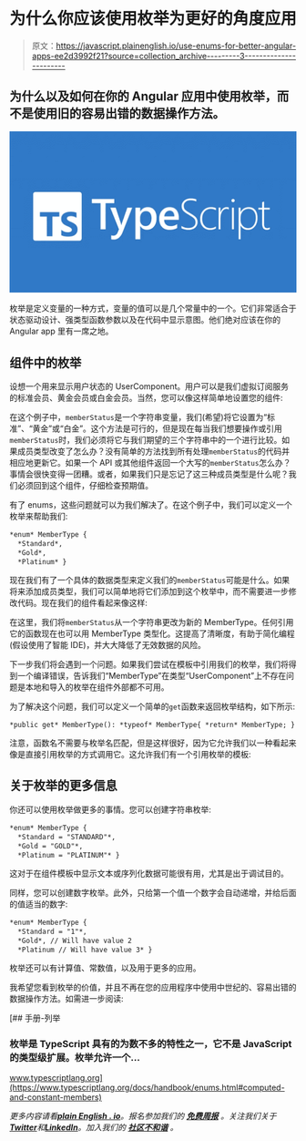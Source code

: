 # 为什么你应该使用枚举为更好的角度应用

> 原文：<https://javascript.plainenglish.io/use-enums-for-better-angular-apps-ee2d3992f21?source=collection_archive---------3----------------------->

## 为什么以及如何在你的 Angular 应用中使用枚举，而不是使用旧的容易出错的数据操作方法。

![](img/ebc7a95d87c303c4a466de8a14ff312b.png)

枚举是定义变量的一种方式，变量的值可以是几个常量中的一个。它们非常适合于状态驱动设计、强类型函数参数以及在代码中显示意图。他们绝对应该在你的 Angular app 里有一席之地。

## 组件中的枚举

设想一个用来显示用户状态的 UserComponent。用户可以是我们虚拟订阅服务的标准会员、黄金会员或白金会员。当然，您可以像这样简单地设置您的组件:

在这个例子中，`memberStatus`是一个字符串变量，我们(希望)将它设置为“标准”、“黄金”或“白金”。这个方法是可行的，但是现在每当我们想要操作或引用`memberStatus`时，我们必须将它与我们期望的三个字符串中的一个进行比较。如果成员类型改变了怎么办？没有简单的方法找到所有处理`memberStatus`的代码并相应地更新它。如果一个 API 或其他组件返回一个大写的`memberStatus`怎么办？事情会很快变得一团糟。或者，如果我们只是忘记了这三种成员类型是什么呢？我们必须回到这个组件，仔细检查预期值。

有了 enums，这些问题就可以为我们解决了。在这个例子中，我们可以定义一个枚举来帮助我们:

```
*enum* MemberType {
  *Standard*,
  *Gold*,
  *Platinum* }
```

现在我们有了一个具体的数据类型来定义我们的`memberStatus`可能是什么。如果将来添加成员类型，我们可以简单地将它们添加到这个枚举中，而不需要进一步修改代码。现在我们的组件看起来像这样:

在这里，我们将`memberStatus`从一个字符串更改为新的 MemberType。任何引用它的函数现在也可以用 MemberType 类型化。这提高了清晰度，有助于简化编程(假设使用了智能 IDE)，并大大降低了无效数据的风险。

下一步我们将会遇到一个问题。如果我们尝试在模板中引用我们的枚举，我们将得到一个编译错误，告诉我们“MemberType”在类型“UserComponent”上不存在问题是本地和导入的枚举在组件外部都不可用。

为了解决这个问题，我们可以定义一个简单的`get`函数来返回枚举结构，如下所示:

```
*public get* MemberType(): *typeof* MemberType{ *return* MemberType; }
```

注意，函数名不需要与枚举名匹配，但是这样很好，因为它允许我们以一种看起来像是直接引用枚举的方式调用它。这允许我们有一个引用枚举的模板:

## 关于枚举的更多信息

你还可以使用枚举做更多的事情。您可以创建字符串枚举:

```
*enum* MemberType {
  *Standard = "STANDARD"*,
  *Gold = "GOLD"*,
  *Platinum = "PLATINUM"* }
```

这对于在组件模板中显示文本或序列化数据可能很有用，尤其是出于调试目的。

同样，您可以创建数字枚举。此外，只给第一个值一个数字会自动递增，并给后面的值适当的数字:

```
*enum* MemberType {
  *Standard = "1"*,
  *Gold*, // Will have value 2
  *Platinum // Will have value 3* }
```

枚举还可以有计算值、常数值，以及用于更多的应用。

我希望您看到枚举的价值，并且不再在您的应用程序中使用中世纪的、容易出错的数据操作方法。如需进一步阅读:

[](https://www.typescriptlang.org/docs/handbook/enums.html#computed-and-constant-members) [## 手册-列举

### 枚举是 TypeScript 具有的为数不多的特性之一，它不是 JavaScript 的类型级扩展。枚举允许一个…

www.typescriptlang.org](https://www.typescriptlang.org/docs/handbook/enums.html#computed-and-constant-members) 

*更多内容请看*[***plain English . io***](https://plainenglish.io/)*。报名参加我们的* [***免费周报***](http://newsletter.plainenglish.io/) *。关注我们关于*[***Twitter***](https://twitter.com/inPlainEngHQ)*和*[***LinkedIn***](https://www.linkedin.com/company/inplainenglish/)*。加入我们的* [***社区不和谐***](https://discord.gg/GtDtUAvyhW) *。*